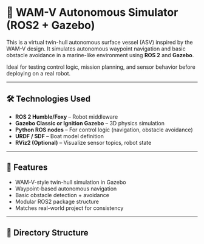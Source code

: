 
# 🌊 WAM-V Autonomous Simulator (ROS2 + Gazebo)

This is a virtual twin-hull autonomous surface vessel (ASV) inspired by the WAM-V design. It simulates autonomous waypoint navigation and basic obstacle avoidance in a marine-like environment using **ROS 2** and **Gazebo**.

Ideal for testing control logic, mission planning, and sensor behavior before deploying on a real robot.

---

## 🛠️ Technologies Used

- **ROS 2 Humble/Foxy** – Robot middleware
- **Gazebo Classic or Ignition Gazebo** – 3D physics simulation
- **Python ROS nodes** – For control logic (navigation, obstacle avoidance)
- **URDF / SDF** – Boat model definition
- **RViz2 (Optional)** – Visualize sensor topics, robot state

---

## 🚤 Features

- WAM-V-style twin-hull simulation in Gazebo
- Waypoint-based autonomous navigation
- Basic obstacle detection + avoidance
- Modular ROS2 package structure
- Matches real-world project for consistency

---

## 📁 Directory Structure

